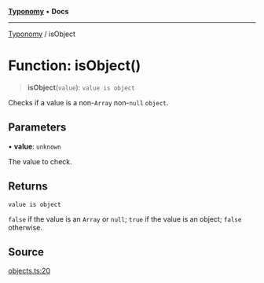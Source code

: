 [**Typonomy**](../README.md) • **Docs**

***

[Typonomy](../globals.md) / isObject

# Function: isObject()

> **isObject**(`value`): `value is object`

Checks if a value is a non-`Array` non-`null` `object`.

## Parameters

• **value**: `unknown`

The value to check.

## Returns

`value is object`

`false` if the value is an `Array` or `null`; `true` if the value is an object; `false` otherwise.

## Source

[objects.ts:20](https://github.com/softcraft-development/typonomy/blob/14556f6ce24da12ae1545e4a4295c60ae5e18fe4/src/objects.ts#L20)
